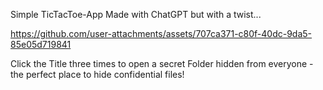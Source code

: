 Simple TicTacToe-App Made with ChatGPT but with a twist...



https://github.com/user-attachments/assets/707ca371-c80f-40dc-9da5-85e05d719841

Click the Title three times to open a secret Folder hidden from everyone - the perfect place to hide confidential files!
